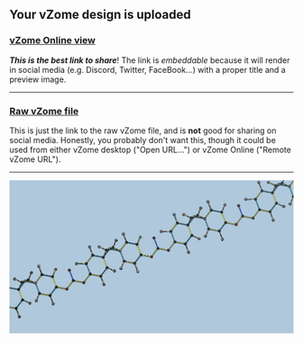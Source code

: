 ## Your vZome design is uploaded

### [vZome Online view][embed]

***This is the best link to share***!  The link is *embeddable* because it will render in social media (e.g. Discord, Twitter, FaceBook...) with a proper title and a preview image.

---

### [Raw vZome file][raw]

This is just the link to the raw vZome file, and is **not** good for
sharing on social media.
Honestly, you probably don't want this, though it could be used from either
vZome desktop ("Open URL...") or vZome Online ("Remote vZome URL").

---

![Image](<Polycarbonate-polymer-approximation.png>)


[embed]: <https://vzome.com/app/embed.py?url=https://raw.githubusercontent.com/ThynStyx/vzome-sharing/main/2021/07/21/21-58-32-Polycarbonate-polymer-approximation/Polycarbonate-polymer-approximation.vZome>
[raw]: <https://raw.githubusercontent.com/ThynStyx/vzome-sharing/main/2021/07/21/21-58-32-Polycarbonate-polymer-approximation/Polycarbonate-polymer-approximation.vZome>
